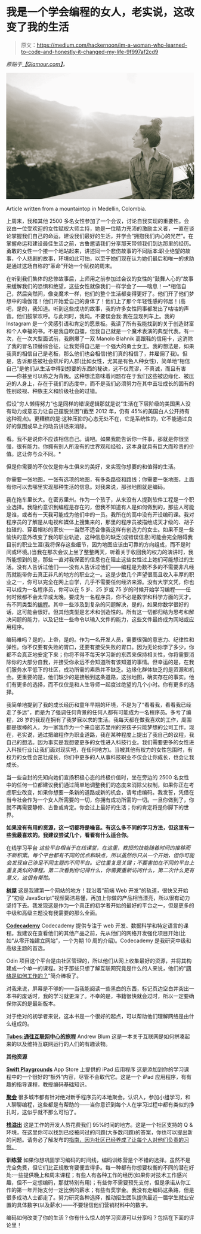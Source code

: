 # 我是一个学会编程的女人，老实说，这改变了我的生活

> 原文：<https://medium.com/hackernoon/im-a-woman-who-learned-to-code-and-honestly-it-changed-my-life-9f997af2cd9>

*原贴于*[*【Glamour.com】*](https://www.glamour.com/story/i-am-a-woman-who-learned-to-code-and-it-changed-my-life)*。*

![](img/5c67d453062414471b6862894c49de94.png)

Article written from a mountaintop in Medellin, Colombia.

上周末，我和其他 2500 多名女性参加了一个会议，讨论自我实现的重要性。会议由一位受欢迎的女性赋权大师主持，她是一位精力充沛的激励主义者，一直在谈论掌握我们自己的命运，建设我们最好的生活，并学会“拥抱我们内心的光芒”。在掌握命运和建设最佳生活之前，古鲁邀请我们分享那天带领我们到达那里的经历。勇敢的女性一个接一个地站起来，讲述同一个悲伤故事的不同版本:职业绝望的故事，个人悲剧的故事，环境如此可怕，以至于她们现在认为她们最后和唯一的求助是通过这场自称的“革命”开始一个赋权的周末。

在听到我们集体的悲惨故事后，上师用之前参加过会议的女性的“鼓舞人心的”故事来缓解我们的恐惧和绝望，这些女性就像我们一样学会了——喘息！—*相信自己，然后突然间，像变魔术一样，他们的整个生活都变得更好了。他们开了他们梦想中的瑜伽馆！他们开始爱自己的身体了！他们上了那个年轻性感的邻居！(高吧，是的，我知道。听到这些成功的故事，我的许多女性同事都发出了咕咕的声音。他们鼓掌欢呼。与此同时，我炖。不要误会我:我在显现列车上。我的 Instagram 是一个灵感引语和肯定的愿景板。我读了所有我能找到的关于创造财富和个人幸福的书。不是我自吹自擂，但我自己就是一个魔术表演的典型代表。有一次，在一次大型面试前，我刷爆了一双 Manolo Blahnik 高跟鞋的信用卡，这消除了我的冒名顶替综合征，让我觉得自己是一个强大的勇士女王。我的想法是，如果我真的相信自己是老板，那么他们也会相信(他们真的相信了，并雇佣了我)。但是，告诉那些被社会排斥的人群(比如女性，尤其是有色人种女性)，简单地“相信自己”是他们从生活中得到想要的东西的秘诀，这不仅荒谬，不真诚，而且有害——你甚至可以称之为背叛。这种想法意味着问题存在于我们这些被边缘化、被压迫的人身上，存在于我们的态度中，而不是我们必须努力在其中茁壮成长的固有的性别歧视、种族主义和阶级社会的过错。

假设“穷人懒得努力”也是同样的错误逻辑那就是说“生活在下层阶级的美国黑人没有动力或意志力让自己摆脱贫困”(截至 2012 年，仍有 45%的美国白人公开持有这种观点)。更糟糕的是:这种压抑的心态无处不在，它是系统性的，它不能通过良好的氛围或早上的动员讲话来消除。

看。我不是说你不应该相信自己。请吧。如果我能告诉你一件事，那就是你很坚强，很有能力。你拥有别人所没有的世界观和经验，这本身就具有巨大而珍贵的价值。这让你与众不同。*

但是你需要的不仅仅是你与生俱来的美好，来实现你想要的和值得的生活。

你需要一张地图，一张有选项的地图，有多条路径和路线；你需要一张地图，上面有你可以去哪里实现那种生活的信息。对我来说，那张地图就是编码。

我在拖车里长大。在密苏里州。作为一个孩子，从来没有人提到软件工程是一个职业选择。我隐约意识到编程是存在的，但我不知道有人是如何做到的，那些人可能是谁，或者有一天我可能成为他们中的一员。我所在的高中没有开设编码课。我对程序员的了解是从电视和媒体上搜集来的，那里的程序员被描绘成天才级的、胡子拉碴的、穿着帽衫的家伙——当然不适合像我这样有创造力的女士。如果不是一些愉快的意外改变了我的职业轨迹，这种信息的缺乏(或错误信息)可能会完全阻碍我目前的职业生涯(我将保存这些细节，因为地图应该由可靠的方向组成，而不是时间或环境。)当我在那次会议上坐了整整两天，听着关于收回我的权力的演讲时，我所能想到的是，那些一直对我保密的信息也在阻止这些女性过上她们可能想过的生活。没有人告诉过他们——没有人告诉过他们——编程是为数不多的不需要非凡经历就能带你去真正非凡的地方的职业之一。这是少数几个声望很高且收入丰厚的职业之一，你可以完全在网上自学，几乎不需要任何经济来源。没有大学文凭，你也可以成为一名程序员，你可以在 5 岁、25 岁或 75 岁的时候开始学习编程——任何时候都不会太早或太晚。要成为一名程序员，你不必是数学和科学方面的天才。有不同类型的[编程](https://hackernoon.com/tagged/programming)。其中一些涉及到复杂的问题解决，是的，如果你数学很好的话，这可能会很好。但其他类型是艺术和创造性的。所有这一切都归结为思考和解决问题的能力，以及记住一些命令以输入文件的能力，这些文件最终成为网站或应用程序。

编码难吗？是的，上帝，是的。作为一名开发人员，需要很强的意志力、纪律性和弹性。你不仅要有失败的胃口，还要有接受失败的胃口。因为无论你学了多少，你都不会真正地安定下来；你将不得不每天学习新的东西来保持相关性，你将需要消除你的大部分自我，并接受你永远不会知道所有该知道的事情。但幸运的是，在我们服务水平低下的社区，成功所需的素质并不缺乏。边缘化群体缺乏的是资源和机会。更重要的是，他们缺少的是接触到这条道路，这张地图，确实存在的事实。他们有更多的选择，而不仅仅是和人生导师一起度过绝望的几个小时。你有更多的选择。

我简单地提到了我的成长经历和童年早期的环境，不是为了“看看我，看看我已经走了多远”，而是为了强调任何背景的任何人都有可能成为一名程序员。多亏了编程，28 岁的我现在拥有了我梦寐以求的生活。我每天都在做我喜欢的工作，周围都是很棒的人，为一家我作为一个来自密苏里州的穷孩子只能梦想的公司工作。现在，老实说，通过把编程作为职业道路，我在某种程度上提出了我自己的议程，我自己的想法。因为事实是我想要更多的女性进入科技行业。我们需要更多的女性进入科技行业(让我们面对现实吧，在任何地方)。当被其他有权力的女性包围时，有权力的女性会茁壮成长，你们中更多的人从事科技职业不仅会让你成长，也会让我成长。

当一些自封的先知向她们宣扬积极心态的终极价值时，坐在旁边的 2500 名女性中的任何一位都建议我们通过简单地调整我们的态度来消除父权制，如果你正在考虑职业改变，如果你想要一条新的道路或新的机会，请考虑编码。我发誓，凭借在当今社会作为一个女人所需要的一切，你拥有成功所需的一切。一旦你做到了，你就不再需要静修、古鲁或肯定。你会过上最好的生活；你的肯定将是你脚下的世界。

**如果没有有用的资源，这一切都将是噪音。有这么多不同的学习方法，但这里有一些我最喜欢的。我建议尝试几个，看看有什么适合你。**

在线学习平台
*这些平台相当于在线课堂，在这里，教授的技能随着时间的推移而不断积累。每个平台都有不同的优点和缺点，所以虽然你只从一个开始，但你可能会发现自己涉足不同主题的不同平台。记住重复是关键；不要害怕在不同的平台上重复类似的课程。第二次看到你记得什么，你需要重新访问什么，第二次什么更有意义，这很有帮助。*

[**树屋**](https://teamtreehouse.com/)
这是我建第一个网站的地方！我沿着“前端 Web 开发”的轨道，很快又开始了“初级 JavaScript”视频简洁易懂，再加上你做的产品相当漂亮，所以很有动力坚持下去。我发现这是作为一个真正的初学者开始的最好的平台之一，但是更多的中级和高级主题没有我需要的那么全面。

[**Codecademy**](https://www.codecademy.com/)
Codecademy 提供专注于 web 开发、数据科学和特定语言的课程。我建议在查看他们的其他产品之前，先从他们的网络开发强化项目开始(比如“从零开始建立网站”，一个为期 10 周的介绍)。Codecademy 是我研究中级和高级主题的首选。

Odin 项目这个平台是由社区管理的，所以他们从网上收集最好的资源，并将其构建成一个单一的课程。对于那些只想了解互联网究竟是什么的人来说，他们的“[网络是如何工作的？](https://www.theodinproject.com/courses/web-development-101/lessons/how-does-the-web-work)“简介棒极了。

对我来说，屏幕是不够的——当我能阅读一些黑白的东西，标记页边空白并突出一本书的废话时，我的学习就更深了。不幸的是，书籍很快就会过时，所以一定要确保你买的是最新版本。

对于绝对的初学者来说，这本书是一个很好的起点，可以帮助他们理解网络是由什么组成的。

[**Tubes:通往互联网中心的旅程**](https://www.amazon.com/Tubes-Journey-Internet-Andrew-Blum/dp/0061994952/ref=sr_1_1?s=books&ie=UTF8&qid=1513706209&sr=1-1&keywords=tubes%20book)
Andrew Blum
这是一本关于互联网是如何拼凑起来的以及维持互联网运行的人们的有趣读物。

**其他资源**

[**Swift Playgrounds**](https://itunes.apple.com/us/app/swift-playgrounds/id908519492?mt=8)
App Store 上提供的 iPad 应用程序
这是添加到你的学习课程中的一个很好的“额外”内容，尽管不会取代它。这是一个 iPad 应用程序，有有趣的指导课程，教授编码基础知识。

[**聚会**](https://www.meetup.com/)
很多城市都有针对绝对新手程序员的本地聚会。认识人，参加小组学习，和人聊聊编程，这些都是有帮助的——当你意识到每个人在学习过程中都有类似的挣扎时，这似乎就不那么可怕了。

[**栈溢出**](https://stackoverflow.com/)
这是工作的开发人员花费我们 95%时间的地方。这是一个社区支持的 Q &环境，在这里你可以找到已经被问过的问题(大多数问题)的答案，你也可以提出新的问题。请务必了解发布的[指南，因为社区已经养成了让每个人对他们负责的习惯。](https://stackoverflow.com/help/how-to-ask)

**训练营**
如果你想巩固学习编码的时间线，编码训练营是个不错的选择。虽然不是完全免费，但它们比正规教育要便宜得多。每一种都有你想要权衡的不同的潜在好处:一些提供晚上和周末课程；有些人有各种工作的经历(如果你对技术工作感兴趣，但不一定想编码，那就特别有用)；有些你不需要预先支付，但是承诺从你工作的第一年开始支付一定比例的薪水；有些有奖学金。我没有走编码这条路，但是很多成功人士都走了。努力研究各种选择，推动招生团队提供最近一届学生就业安置的具体数字(以及薪水)——不要轻信他们营销材料中的数字。

编码如何改变了你的生活？你有什么惊人的学习资源可以分享吗？包括在下面的评论里！